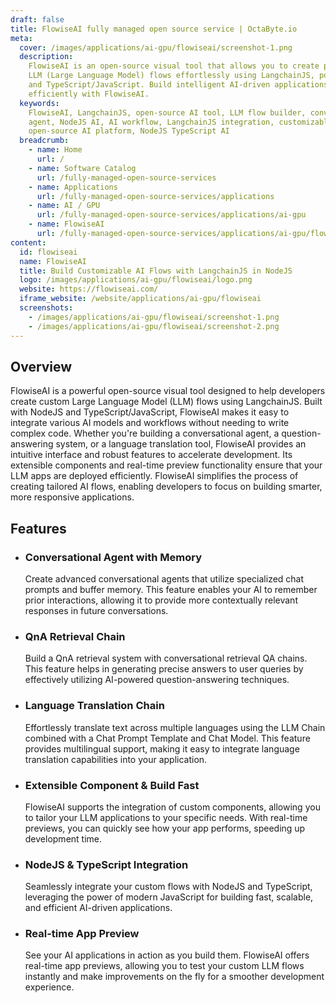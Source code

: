 ```yaml
---
draft: false
title: FlowiseAI fully managed open source service | OctaByte.io
meta:
  cover: /images/applications/ai-gpu/flowiseai/screenshot-1.png
  description:
    FlowiseAI is an open-source visual tool that allows you to create personalized
    LLM (Large Language Model) flows effortlessly using LangchainJS, powered by NodeJS
    and TypeScript/JavaScript. Build intelligent AI-driven applications quickly and
    efficiently with FlowiseAI.
  keywords:
    FlowiseAI, LangchainJS, open-source AI tool, LLM flow builder, conversational
    agent, NodeJS AI, AI workflow, LangchainJS integration, customizable AI flows,
    open-source AI platform, NodeJS TypeScript AI
  breadcrumb:
    - name: Home
      url: /
    - name: Software Catalog
      url: /fully-managed-open-source-services
    - name: Applications
      url: /fully-managed-open-source-services/applications
    - name: AI / GPU
      url: /fully-managed-open-source-services/applications/ai-gpu
    - name: FlowiseAI
      url: /fully-managed-open-source-services/applications/ai-gpu/flowiseai
content:
  id: flowiseai
  name: FlowiseAI
  title: Build Customizable AI Flows with LangchainJS in NodeJS
  logo: /images/applications/ai-gpu/flowiseai/logo.png
  website: https://flowiseai.com/
  iframe_website: /website/applications/ai-gpu/flowiseai
  screenshots:
    - /images/applications/ai-gpu/flowiseai/screenshot-1.png
    - /images/applications/ai-gpu/flowiseai/screenshot-2.png
---
```


## Overview

FlowiseAI is a powerful open-source visual tool designed to help developers create custom Large Language Model (LLM) flows using LangchainJS. Built with NodeJS and TypeScript/JavaScript, FlowiseAI makes it easy to integrate various AI models and workflows without needing to write complex code. Whether you're building a conversational agent, a question-answering system, or a language translation tool, FlowiseAI provides an intuitive interface and robust features to accelerate development. Its extensible components and real-time preview functionality ensure that your LLM apps are deployed efficiently. FlowiseAI simplifies the process of creating tailored AI flows, enabling developers to focus on building smarter, more responsive applications.

## Features

- ### Conversational Agent with Memory

  Create advanced conversational agents that utilize specialized chat prompts and buffer memory. This feature enables your AI to remember prior interactions, allowing it to provide more contextually relevant responses in future conversations.

- ### QnA Retrieval Chain

  Build a QnA retrieval system with conversational retrieval QA chains. This feature helps in generating precise answers to user queries by effectively utilizing AI-powered question-answering techniques.

- ### Language Translation Chain

  Effortlessly translate text across multiple languages using the LLM Chain combined with a Chat Prompt Template and Chat Model. This feature provides multilingual support, making it easy to integrate language translation capabilities into your application.

- ### Extensible Component & Build Fast

  FlowiseAI supports the integration of custom components, allowing you to tailor your LLM applications to your specific needs. With real-time previews, you can quickly see how your app performs, speeding up development time.

- ### NodeJS & TypeScript Integration

  Seamlessly integrate your custom flows with NodeJS and TypeScript, leveraging the power of modern JavaScript for building fast, scalable, and efficient AI-driven applications.

- ### Real-time App Preview

  See your AI applications in action as you build them. FlowiseAI offers real-time app previews, allowing you to test your custom LLM flows instantly and make improvements on the fly for a smoother development experience.
